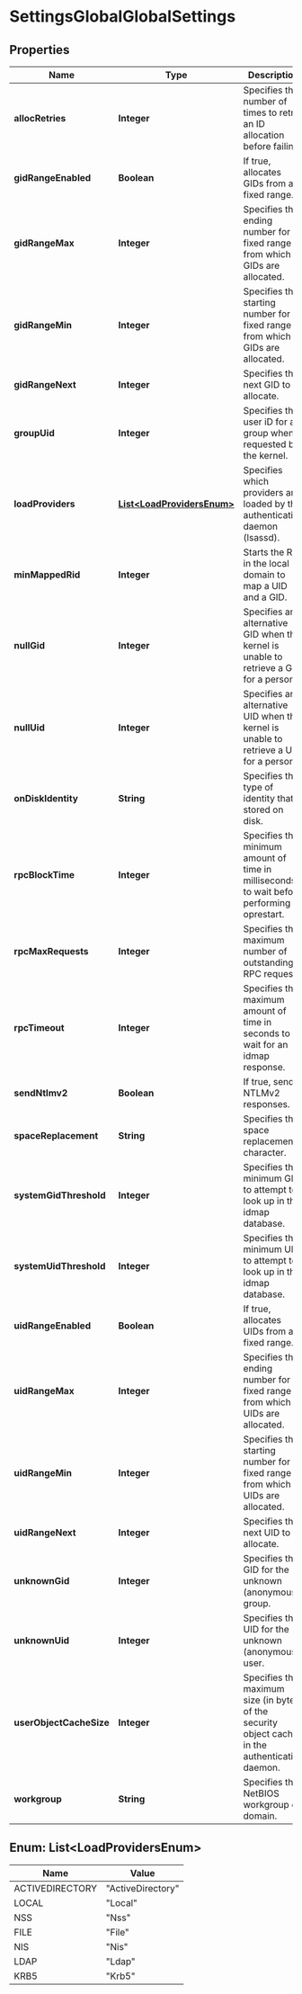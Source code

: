 
# SettingsGlobalGlobalSettings

## Properties
Name | Type | Description | Notes
------------ | ------------- | ------------- | -------------
**allocRetries** | **Integer** | Specifies the number of times to retry an ID allocation before failing. |  [optional]
**gidRangeEnabled** | **Boolean** | If true, allocates GIDs from a fixed range. |  [optional]
**gidRangeMax** | **Integer** | Specifies the ending number for a fixed range from which GIDs are allocated. |  [optional]
**gidRangeMin** | **Integer** | Specifies the starting number for a fixed range from which GIDs are allocated. |  [optional]
**gidRangeNext** | **Integer** | Specifies the next GID to allocate. |  [optional]
**groupUid** | **Integer** | Specifies the user iD for a group when requested by the kernel. |  [optional]
**loadProviders** | [**List&lt;LoadProvidersEnum&gt;**](#List&lt;LoadProvidersEnum&gt;) | Specifies which providers are loaded by the authentication daemon (lsassd). |  [optional]
**minMappedRid** | **Integer** | Starts the RID in the local domain to map a UID and a GID. |  [optional]
**nullGid** | **Integer** | Specifies an alternative GID when the kernel is unable to retrieve a GID for a persona. |  [optional]
**nullUid** | **Integer** | Specifies an alternative UID when the kernel is unable to retrieve a UID for a persona. |  [optional]
**onDiskIdentity** | **String** | Specifies the type of identity that is stored on disk. |  [optional]
**rpcBlockTime** | **Integer** | Specifies the minimum amount of time in milliseconds to wait before performing an oprestart. |  [optional]
**rpcMaxRequests** | **Integer** | Specifies the maximum number of outstanding RPC requests. |  [optional]
**rpcTimeout** | **Integer** | Specifies the maximum amount of time in seconds to wait for an idmap response. |  [optional]
**sendNtlmv2** | **Boolean** | If true, sends NTLMv2 responses. |  [optional]
**spaceReplacement** | **String** | Specifies the space replacement character. |  [optional]
**systemGidThreshold** | **Integer** | Specifies the minimum GID to attempt to look up in the idmap database. |  [optional]
**systemUidThreshold** | **Integer** | Specifies the minimum UID to attempt to look up in the idmap database. |  [optional]
**uidRangeEnabled** | **Boolean** | If true, allocates UIDs from a fixed range. |  [optional]
**uidRangeMax** | **Integer** | Specifies the ending number for a fixed range from which UIDs are allocated. |  [optional]
**uidRangeMin** | **Integer** | Specifies the starting number for a fixed range from which UIDs are allocated. |  [optional]
**uidRangeNext** | **Integer** | Specifies the next UID to allocate. |  [optional]
**unknownGid** | **Integer** | Specifies the GID for the unknown (anonymous) group. |  [optional]
**unknownUid** | **Integer** | Specifies the UID for the unknown (anonymous) user. |  [optional]
**userObjectCacheSize** | **Integer** | Specifies the maximum size (in bytes) of the security object cache in the authentication daemon. |  [optional]
**workgroup** | **String** | Specifies the NetBIOS workgroup or domain. |  [optional]


<a name="List<LoadProvidersEnum>"></a>
## Enum: List&lt;LoadProvidersEnum&gt;
Name | Value
---- | -----
ACTIVEDIRECTORY | &quot;ActiveDirectory&quot;
LOCAL | &quot;Local&quot;
NSS | &quot;Nss&quot;
FILE | &quot;File&quot;
NIS | &quot;Nis&quot;
LDAP | &quot;Ldap&quot;
KRB5 | &quot;Krb5&quot;



